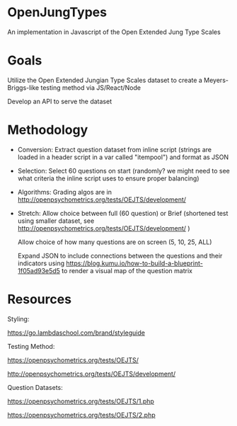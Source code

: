 # OpenJungTypes
An implementation in Javascript of the Open Extended Jung Type Scales


# Goals
Utilize the Open Extended Jungian Type Scales dataset to create a Meyers-Briggs-like testing method via JS/React/Node

Develop an API to serve the dataset

# Methodology

- Conversion: Extract question dataset from inline script (strings are loaded in a header script in a var called "itempool") and format as JSON
    
- Selection:  Select 60 questions on start (randomly?  we might need to see what criteria the inline script uses to ensure proper balancing)
    
- Algorithms:  Grading algos are in http://openpsychometrics.org/tests/OEJTS/development/
    
- Stretch:  Allow choice between full (60 question) or Brief (shortened test using smaller dataset, see                   http://openpsychometrics.org/tests/OEJTS/development/ )
    
   Allow choice of how many questions are on screen (5, 10, 25, ALL)
    
   Expand JSON to include connections between the questions and their indicators using https://blog.kumu.io/how-to-build-a-blueprint-1f05ad93e5d5 to render a visual map of the question matrix
    
    


# Resources

Styling:

https://go.lambdaschool.com/brand/styleguide

Testing Method:

https://openpsychometrics.org/tests/OEJTS/

http://openpsychometrics.org/tests/OEJTS/development/

Question Datasets:

https://openpsychometrics.org/tests/OEJTS/1.php

https://openpsychometrics.org/tests/OEJTS/2.php



